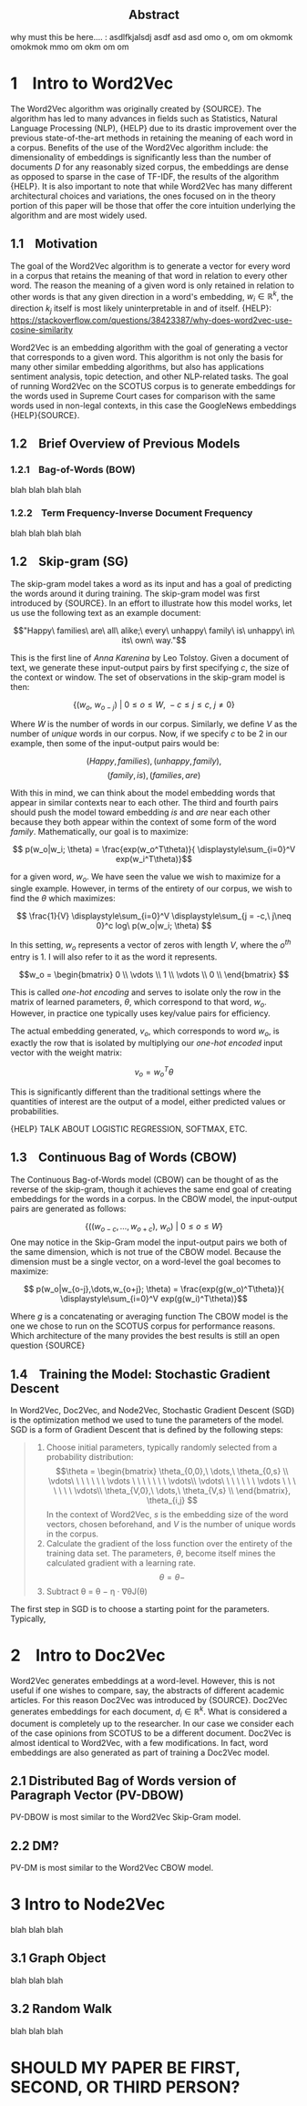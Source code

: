 
## <center>Abstract</center>
why must this be here....
:  asdlfkjalsdj asdf asd asd  omo o, om om okmomk omokmok mmo om okm om om

# 1&nbsp;&nbsp;&nbsp;&nbsp;Intro to Word2Vec

The Word2Vec algorithm was originally created by {SOURCE}. The algorithm has led to many advances in fields such as Statistics, Natural Language Processing (NLP), {HELP} due to its drastic improvement over the previous state-of-the-art methods in retaining the meaning of each word in a corpus. Benefits of the use of the Word2Vec algorithm include: the dimensionality of embeddings is significantly less than the number of documents $D$ for any reasonably sized corpus, the embeddings are dense as opposed to sparse in the case of TF-IDF, the results of the algorithm {HELP}. It is also important to note that while Word2Vec has many different architectural choices and variations, the ones focused on in the theory portion of this paper will be those that offer the core intuition underlying the algorithm and are most widely used.

## 1.1&nbsp;&nbsp;&nbsp;&nbsp;Motivation

The goal of the Word2Vec algorithm is to generate a vector for every word in a corpus that retains the meaning of that word in relation to every other word. The reason the meaning of a given word is only retained in relation to other words is that any given direction in a word's embedding, $w_i \in \mathbb{R}^k$, the direction $k_j$ itself is most likely uninterpretable in and of itself. {HELP}: https://stackoverflow.com/questions/38423387/why-does-word2vec-use-cosine-similarity

Word2Vec is an embedding algorithm with the goal of generating a vector that corresponds to a given word. This algorithm is not only the basis for many other similar embedding algorithms, but also has applications sentiment analysis, topic detection, and other NLP-related tasks. The goal of running Word2Vec on the SCOTUS corpus is to generate embeddings for the words used in Supreme Court cases for comparison with the same words used in non-legal contexts, in this case the GoogleNews embeddings {HELP}{SOURCE}.

## 1.2&nbsp;&nbsp;&nbsp;&nbsp;Brief Overview of Previous Models

### 1.2.1&nbsp;&nbsp;&nbsp;&nbsp;Bag-of-Words (BOW)

blah blah blah blah

### 1.2.2&nbsp;&nbsp;&nbsp;&nbsp;Term Frequency-Inverse Document Frequency

blah blah blah blah

## 1.2&nbsp;&nbsp;&nbsp;&nbsp;Skip-gram (SG)

The skip-gram model takes a word as its input and has a goal of predicting the words around it during training. The skip-gram model was first introduced by {SOURCE}. In an effort to illustrate how this model works, let us use the following text as an example document:

$$"Happy\ families\ are\ all\ alike;\ every\ unhappy\ family\ is\ unhappy\ in\ its\ own\ way."$$

This is the first line of *Anna Karenina* by Leo Tolstoy. Given a document of text, we generate these input-output pairs by first specifying $c$, the size of the context or window. The set of observations in the skip-gram model is then:

$$ \{(w_o,\ w_{o-j})\ |\ 0\leq o\leq W,\ -c\leq j \leq c,\ j\neq 0\} $$

Where $W$ is the number of words in our corpus. Similarly, we define $V$ as the number of *unique* words in our corpus. Now, if we specify $c$ to be 2 in our example, then some of the input-output pairs would be:

$$(Happy, families), (unhappy, family),$$$$(family , is), (families,are)$$

With this in mind, we can think about the model embedding words that appear in similar contexts near to each other. The third and fourth pairs should push the model toward embedding *is* and *are* near each other because they both appear within the context of some form of the word *family*. Mathematically, our goal is to maximize:

$$ p(w_o|w_i; \theta) = \frac{exp(w_o^T\theta)}{ \displaystyle\sum_{i=0}^V exp(w_i^T\theta)}$$

for a given word, $w_o$. We have seen the value we wish to maximize for a single example. However, in terms of the entirety of our corpus, we wish to find the $\theta$ which maximizes:

$$ \frac{1}{V} \displaystyle\sum_{i=0}^V \displaystyle\sum_{j = -c,\ j\neq 0}^c log\ p(w_o|w_i; \theta) $$


In this setting, $w_o$ represents a vector of zeros with length $V$, where the $o^{th}$ entry is $1$.  I will also refer to it as the word it represents.

$$w_o = \begin{bmatrix}
				0 \\
				\vdots \\
				1 \\
				\vdots \\
				0 \\
         \end{bmatrix} $$

This is called *one-hot encoding* and serves to isolate only the row in the matrix of learned parameters, $\theta$, which correspond to that word, $w_o$. However, in practice one typically uses key/value pairs for efficiency.

The actual embedding generated, $v_o$, which corresponds to word $w_o$, is exactly the row that is isolated by multiplying our *one-hot encoded* input vector with the weight matrix:

$$v_o = w_o^T \theta$$

This is significantly different than the traditional settings where the quantities of interest are the output of a model, either predicted values or probabilities.

{HELP} TALK ABOUT LOGISTIC REGRESSION, SOFTMAX, ETC.
## 1.3&nbsp;&nbsp;&nbsp;&nbsp;Continuous Bag of Words (CBOW)

The Continuous Bag-of-Words model (CBOW) can be thought of as the reverse of the skip-gram, though it achieves the same end goal of creating embeddings for the words in a corpus. In the CBOW model, the input-output pairs are generated as follows:

$$ \{((w_{o-c},\dots,w_{o+c}),\ w_o)\ |\ 0\leq o\leq W\} $$
One may notice in the Skip-Gram model the input-output pairs we both of the same dimension, which is not true of the CBOW model. Because the dimension must be a single vector, on a word-level the goal becomes to maximize:

$$ p(w_o|w_{o-j},\dots,w_{o+j}; \theta) = \frac{exp(g(w_o)^T\theta)}{ \displaystyle\sum_{i=0}^V exp(g(w_i)^T\theta)}$$

Where $g$ is a concatenating or averaging function 
The CBOW model is the one we chose to run on the SCOTUS corpus for performance reasons. Which architecture of the many provides the best results is still an open question {SOURCE}

## 1.4&nbsp;&nbsp;&nbsp;&nbsp;Training the Model: Stochastic Gradient Descent

In Word2Vec, Doc2Vec, and Node2Vec, Stochastic Gradient Descent (SGD) is the optimization method we used to tune the parameters of the model. SGD is a form of Gradient Descent that is defined by the following steps:
>1. Choose initial parameters, typically randomly selected from a probability distribution:
$$\theta = \begin{bmatrix}
			\theta_{0,0},\ \dots,\ \theta_{0,s} \\
		\vdots\ \ \ \ \ \ \ \vdots \ \ \ \ \ \ \  \vdots\\
		\vdots\ \ \ \ \ \ \ \vdots \ \ \ \ \ \ \  \vdots\\
				\theta_{V,0},\ \dots,\ \theta_{V,s} \\
         \end{bmatrix}, \theta_{i,j}  $$  In the context of Word2Vec, $s$ is the embedding size of the word vectors, chosen beforehand, and $V$ is the number of unique words in the corpus.
>2. Calculate the gradient of the loss function over the entirety of the training data set. The parameters, $\theta$, become itself mines the calculated gradient with a learning rate.
>$$ \theta = \theta - $$
>3. Subtract 
>θ = θ − η · ∇θJ(θ)

The first step in SGD is to choose a starting point for the parameters. Typically, 
# 2&nbsp;&nbsp;&nbsp;&nbsp;Intro to Doc2Vec

Word2Vec generates embeddings at a word-level. However, this is not useful if one wishes to compare, say, the abstracts of different academic articles. For this reason Doc2Vec was introduced by {SOURCE}. Doc2Vec generates embeddings for each document, $d_i \in \mathbb{R}^k$. What is considered a document is completely up to the researcher. In our case we consider each of the case opinions from SCOTUS to be a different document. Doc2Vec is almost identical to Word2Vec, with a few modifications. In fact, word embeddings are also generated as part of training a Doc2Vec model.

## 2.1    Distributed Bag of Words version of Paragraph Vector (PV-DBOW)

PV-DBOW is most similar to the Word2Vec Skip-Gram model. 

## 2.2     DM?

PV-DM is most similar to the Word2Vec CBOW model.

# 3    Intro to Node2Vec

blah blah blah

## 3.1    Graph Object

blah blah blah

## 3.2    Random Walk

blah blah blah

# SHOULD MY PAPER BE FIRST, SECOND, OR THIRD PERSON?
<!--stackedit_data:
eyJoaXN0b3J5IjpbLTE5ODAyMTQ3NTUsMTU0ODU1MTIwMiwtMT
k0MjU2NTA5NCwtOTA1NDc3NTIxLDEyMDgyNTE5NzgsMzgxMjU0
ODA4XX0=
-->